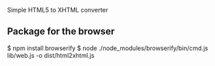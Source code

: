 Simple HTML5 to XHTML converter

Package for the browser
-----------------------

$ npm install browserify
$ node ./node_modules/browserify/bin/cmd.js lib/web.js -o dist/html2xhtml.js
